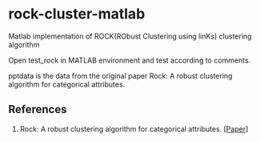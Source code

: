 # rock-cluster-matlab
Matlab implementation of ROCK(RObust Clustering using linKs) clustering algorithm

Open test_rock in MATLAB environment and test according to comments.

pptdata is the data from the original paper Rock: A robust clustering algorithm for categorical attributes.

## References
1. Rock: A robust clustering algorithm for categorical attributes. [[Paper](https://www.sciencedirect.com/science/article/pii/S0306437900000223)]